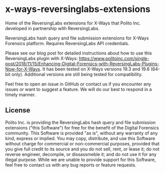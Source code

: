 # x-ways-reversinglabs-extensions
Home of the ReversingLabs extensions for X-Ways that Polito Inc. developed in partnership with ReversingLabs.

ReversingLabs hash query and file submission extensions for X-Ways Forensics platform. Requires ReversingLabs API credentials.

Please see our blog post for detailed instructions about how to use this ReversingLabs plugin with X-Ways: https://www.politoinc.com/single-post/2018/11/15/Enhancing-Digital-Forensics-with-ReversingLabs-Plugins-Now-for-X-Ways. It has been tested on X-Ways versions 19.3 and 19.6 (64-bit only). Additional versions are still being tested for compatibility. 

Feel free to open an issue in GitHub or contact us if you encounter any issues or want to suggest a feature. We will do our best to respond in a timely manner.

## License
Polito Inc. is providing the ReversingLabs hash query and file submission extensions ("this Software") for free for the benefit of the Digital Forensics community. This Software is provided "as is", without any warranty of any kind, express or implied. You may copy, distribute, and use this Software without charge for commercial or non-commercial purposes, provided that you give full credit to its source and you do not sell, rent, or lease it; do not reverse engineer, decompile, or dissassmeble it; and do not use it for any illegal purpose. While we are unable to provide support for this Software, feel free to contact us with any bug reports or feature requests.
